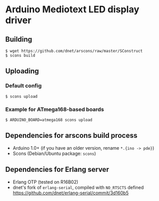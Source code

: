 Arduino Mediotext LED display driver
====================================

Building
--------

	$ wget https://github.com/dnet/arscons/raw/master/SConstruct
	$ scons build

Uploading
---------

### Default config ###

	$ scons upload

### Example for ATmega168-based boards ###

	$ ARDUINO_BOARD=atmega168 scons upload

Dependencies for arscons build process
--------------------------------------

 - Arduino 1.0+ (if you have an older version, rename `*.{ino -> pde}`)
 - Scons (Debian/Ubuntu package: `scons`)

Dependencies for Erlang server
------------------------------

 - Erlang OTP (tested on R16B02)
 - dnet's fork of `erlang-serial`, compiled with `NO_RTSCTS` defined https://github.com/dnet/erlang-serial/commit/3d160b5
